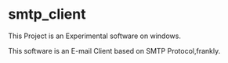 smtp_client
===========

This Project is an Experimental software on windows. 

This software is an E-mail Client based on SMTP Protocol,frankly.



